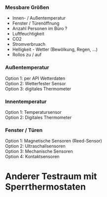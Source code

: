 ### Messbare Größen
 - Innen- / Außentemperatur
 - Fenster / Türenöffnung
 - Anzahl Personen im Büro ?
 - Luftfeuchtigkeit
 - CO2
 - Stromverbruach
 - Helligkeit - Wetter (Bewölkung, Regen, ...)
 - Rollos zu / auf

### Außentemperatur  
Option 1: per API Wetterdaten  
Option 2: Wetterfester Sensor  
Option 3: digitales Thermometer

### Innentemperatur
Option 1: Temperatursensor  
Option 2: Digitales Thermometer

### Fenster / Türen
Option 1: Magnetische Sensoren (Reed-Sensor)  
Option 2: Ultraschallsensoren  
Option 3: Mechanische Sensoren  
Option 4: Kontaktsensoren




# Anderer Testraum mit Sperrthermostaten
